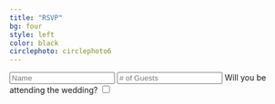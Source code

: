 ```yaml
---
title: "RSVP"
bg: four
style: left
color: black
circlephoto: circlephoto6
---
```

<form id="rsvpform" method="POST" action="https://rtwrsvp.herokuapp.com/rsvp">
  <div id="rsvpdiv">
    <input class="rsvptext" id="name" type="text" placeholder="Name">
    <input class="rsvptext" type="number" placeholder="# of Guests">
    <label class="rsvpchecklab" for="rsvpyesno">Will you be attending the wedding?</label>
    <input class="rsvpcheck" type="checkbox" id="rsvpyesno" name="rsvpyesno" value="rsvpyesno">
  </div>
</form>
